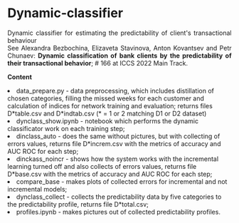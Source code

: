 # Dynamic-classifier
<P align=justify>Dynamic classifier for estimating the predictability of client's transactional behaviour
<BR>See  Alexandra Bezbochina, Elizaveta Stavinova, Anton Kovantsev and Petr Chunaev:<B> Dynamic classification of bank clients by the predictability of their transactional behavior</B>; # 166 at ICCS 2022 Main Track. </P>
<P><B>Content</B>
<LI>data_prepare.py - data preprocessing, which includes distillation of chosen categories, filling the missed weeks for each customer and calculation of indices for network training and evaluation; returns files D*table.csv and D*indtab.csv (* = 1 or 2 matching D1 or D2 dataset)
<LI>dynclass_show.ipynb - notebook which performs the dynamic classificator work on each training step;
<LI>dinclass_auto - does the same without pictures, but with collecting of errors values, returns file D*increm.csv with the metrics of accuracy and AUC ROC for each step;
<LI>dinckass_noincr - shows how the system works with the incremental learning turned off and also collects of errors values, returns file D*base.csv with the metrics of accuracy and AUC ROC for each step;
<LI>compare_base - makes plots of collected errors for incremental and not incremental models;
<LI>dynclass_collect - collects the predictability data by five categories to the predictability profile, returns file D*total.csv;
<LI>profiles.ipynb - makes pictures out of collected predictability profiles.
</P>
